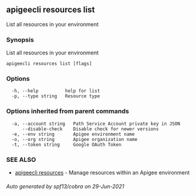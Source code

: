 ## apigeecli resources list

List all resources in your environment

### Synopsis

List all resources in your environment

```
apigeecli resources list [flags]
```

### Options

```
  -h, --help          help for list
  -p, --type string   Resource type
```

### Options inherited from parent commands

```
  -a, --account string   Path Service Account private key in JSON
      --disable-check    Disable check for newer versions
  -e, --env string       Apigee environment name
  -o, --org string       Apigee organization name
  -t, --token string     Google OAuth Token
```

### SEE ALSO

* [apigeecli resources](apigeecli_resources.md)	 - Manage resources within an Apigee environment

###### Auto generated by spf13/cobra on 29-Jun-2021

